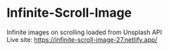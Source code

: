 ﻿# Infinite-Scroll-Image 
 Infinite images on scrolling loaded from Unsplash API </br>
 Live site: https://infinite-scroll-image-27.netlify.app/
